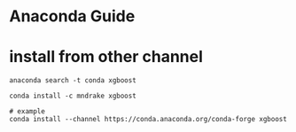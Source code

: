 # Anaconda Guide

# install from other channel
    
    anaconda search -t conda xgboost
    
    conda install -c mndrake xgboost
    
    # example
    conda install --channel https://conda.anaconda.org/conda-forge xgboost